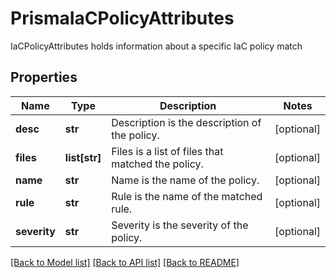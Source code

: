 # PrismaIaCPolicyAttributes

IaCPolicyAttributes holds information about a specific IaC policy match

## Properties
Name | Type | Description | Notes
------------ | ------------- | ------------- | -------------
**desc** | **str** | Description is the description of the policy.  | [optional] 
**files** | **list[str]** | Files is a list of files that matched the policy.  | [optional] 
**name** | **str** | Name is the name of the policy.  | [optional] 
**rule** | **str** | Rule is the name of the matched rule.  | [optional] 
**severity** | **str** | Severity is the severity of the policy.  | [optional] 

[[Back to Model list]](../README.md#documentation-for-models) [[Back to API list]](../README.md#documentation-for-api-endpoints) [[Back to README]](../README.md)


